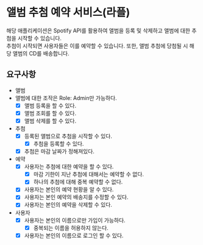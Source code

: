 # 앨범 추첨 예약 서비스(라플)

해당 애플리케이션은 Spotify API를 활용하여 앨범을 등록 및 삭제하고 앨범에 대한 추첨을 시작할 수 있습니다. <br />
추첨이 시작되면 사용자들은 이를 예약할 수 있습니다. 또한, 앨범 추첨에 당첨될 시 해당 앨범의 CD를 배송합니다. <br />

## 요구사항
- 앨범
- 앨범에 대한 조작은 Role: Admin만 가능하다.
  - [x] 앨범 등록을 할 수 있다.
  - [x] 앨범 조회를 할 수 있다.
  - [x] 앨범 삭제를 할 수 있다.

- 추첨
  - [x] 등록된 앨범으로 추첨을 시작할 수 있다.
    - [x] 추첨을 등록할 수 있다.
  - [x] 추첨은 마감 날짜가 정해져있다.

- 예약
  - [x] 사용자는 추첨에 대한 예약을 할 수 있다.
    - [x] 마감 기한이 지난 추첨에 대해서는 예약할 수 없다.
    - [x] 하나의 추첨에 대해 중복 예약할 수 없다.
  - [x] 사용자는 본인의 예약 현황을 알 수 있다.
  - [x] 사용자는 본인 예약의 배송지를 수정할 수 있다.
  - [x] 사용자는 본인의 예약을 삭제할 수 있다.

- 사용자
  - [x] 사용자는 본인의 이름으로만 가입이 가능하다.
    - [x] 중복되는 이름을 허용하지 않는다.
  - [x] 사용자는 본인의 이름으로 로그인 할 수 있다.
